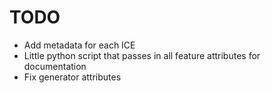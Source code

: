 # TODO

- Add metadata for each ICE
- Little python script that passes in all feature attributes for documentation
- Fix generator attributes
